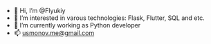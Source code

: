 - 👋 Hi, I’m @Flyukiy
- 👀 I’m interested in varous technologies: Flask, Flutter, SQL and etc.
- 🌱 I’m currently working as Python developer
- 📫 usmonov.me@gmail.com

<!---
Flyukiy/Flyukiy is a ✨ special ✨ repository because its `README.md` (this file) appears on your GitHub profile.
You can click the Preview link to take a look at your changes.
--->

